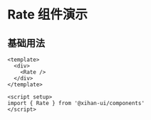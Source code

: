 # Rate 组件演示

## 基础用法

```vue
<template>
  <div>
    <Rate />
  </div>
</template>

<script setup>
import { Rate } from '@xihan-ui/components'
</script>
```
